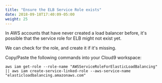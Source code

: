 ```yaml
---
title: "Ensure the ELB Service Role exists"
date: 2018-09-18T17:40:09-05:00
weight: 25
---
```


In AWS accounts that have never created a load balancer before, it's possible
that the service role for ELB might not exist yet.

We can check for the role, and create it if it's missing.

Copy/Paste the following commands into your Cloud9 workspace:

```
aws iam get-role --role-name "AWSServiceRoleForElasticLoadBalancing" || aws iam create-service-linked-role --aws-service-name "elasticloadbalancing.amazonaws.com"
```
